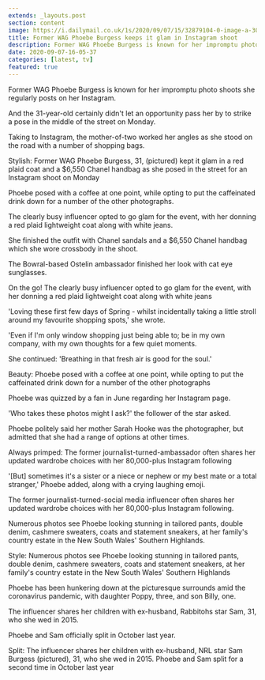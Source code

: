 ```yaml
---
extends: _layouts.post
section: content
image: https://i.dailymail.co.uk/1s/2020/09/07/15/32879104-0-image-a-30_1599489117986.jpg 
title: Former WAG Phoebe Burgess keeps it glam in Instagram shoot 
description: Former WAG Phoebe Burgess is known for her impromptu photo shoots she regularly posts on her Instagram.  
date: 2020-09-07-16-05-37 
categories: [latest, tv] 
featured: true 
--- 
```

Former WAG Phoebe Burgess is known for her impromptu photo shoots she regularly posts on her Instagram. 

And the 31-year-old certainly didn't let an opportunity pass her by to strike a pose in the middle of the street on Monday. 

Taking to Instagram, the mother-of-two worked her angles as she stood on the road with a number of shopping bags. 

Stylish: Former WAG Phoebe Burgess, 31, (pictured) kept it glam in a red plaid coat and a $6,550 Chanel handbag as she posed in the street for an Instagram shoot on Monday

Phoebe posed with a coffee at one point, while opting to put the caffeinated drink down for a number of the other photographs. 

The clearly busy influencer opted to go glam for the event, with her donning a red plaid lightweight coat along with white jeans. 

She finished the outfit with Chanel sandals and a $6,550 Chanel handbag which she wore crossbody in the shoot. 

The Bowral-based Ostelin ambassador finished her look with cat eye sunglasses. 

On the go! The clearly busy influencer opted to go glam for the event, with her donning a red plaid lightweight coat along with white jeans

'Loving these first few days of Spring - whilst incidentally taking a little stroll around my favourite shopping spots,' she wrote. 

'Even if I'm only window shopping just being able to; be in my own company, with my own thoughts for a few quiet moments.

She continued: 'Breathing in that fresh air is good for the soul.' 

Beauty: Phoebe posed with a coffee at one point, while opting to put the caffeinated drink down for a number of the other photographs

Phoebe was quizzed by a fan in June regarding her Instagram page. 

'Who takes these photos might I ask?' the follower of the star asked.

Phoebe politely said her mother Sarah Hooke was the photographer, but admitted that she had a range of options at other times.

Always primped: The former journalist-turned-ambassador often shares her updated wardrobe choices with her 80,000-plus Instagram following 

'[But] sometimes it's a sister or a niece or nephew or my best mate or a total stranger,' Phoebe added, along with a crying laughing emoji. 

The former journalist-turned-social media influencer often shares her updated wardrobe choices with her 80,000-plus Instagram following.

Numerous photos see Phoebe looking stunning in tailored pants, double denim, cashmere sweaters, coats and statement sneakers, at her family's country estate in the New South Wales' Southern Highlands.  

Style: Numerous photos see Phoebe looking stunning in tailored pants, double denim, cashmere sweaters, coats and statement sneakers, at her family's country estate in the New South Wales' Southern Highlands 

Phoebe has been hunkering down at the picturesque surrounds amid the coronavirus pandemic, with daughter Poppy, three, and son Billy, one.

The influencer shares her children with ex-husband, Rabbitohs star Sam, 31, who she wed in 2015.

Phoebe and Sam officially split in October last year. 

Split: The influencer shares her children with ex-husband, NRL star Sam Burgess (pictured), 31, who she wed in 2015. Phoebe and Sam split for a second time in October last year 

